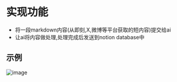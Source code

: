 # 实现功能
+ 将一段markdown内容(从即刻,X,微博等平台获取的短内容)提交给ai
+ 让ai将内容做处理,处理完成后发送到notion database中


## 示例
![image](https://github.com/user-attachments/assets/1a147711-dfb4-400d-adfb-568f85207d95)


